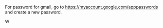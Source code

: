 For password for gmail, go to https://myaccount.google.com/apppasswords and create a new password.


W